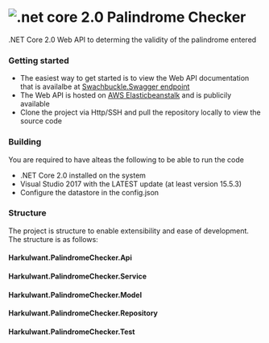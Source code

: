 

# ![.net core 2.0](http://csharpcorner.mindcrackerinc.netdna-cdn.com/UploadFile/MinorCatImages/062632AM.png.ashx?width=64&height=64) Palindrome Checker
.NET Core 2.0 Web API to determing the validity of the palindrome entered

### Getting started
* The easiest way to get started is to view the Web API documentation that is availalbe at [Swachbuckle.Swagger endpoint](http://harkulwantpalindromecheckerapi-prod.ap-southeast-2.elasticbeanstalk.com/swagger)
* The Web API is hosted on [AWS Elasticbeanstalk](http://harkulwantpalindromecheckerapi-prod.ap-southeast-2.elasticbeanstalk.com/api/v1/palindrome) and is publicily available
* Clone the project via Http/SSH and pull the repository locally to view the source code

### Building
You are required to have alteas the following to be able to run the code
* .NET Core 2.0 installed on the system
* Visual Studio 2017 with the LATEST update (at least version 15.5.3)
* Configure the datastore in the config.json

### Structure
The project is structure to enable extensibility and ease of development. The structure is as follows:

#### Harkulwant.PalindromeChecker.Api
#### Harkulwant.PalindromeChecker.Service
#### Harkulwant.PalindromeChecker.Model
#### Harkulwant.PalindromeChecker.Repository
#### Harkulwant.PalindromeChecker.Test
